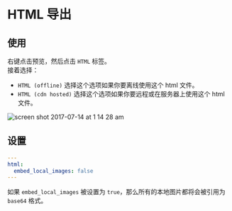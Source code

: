 # HTML 导出  

## 使用
右键点击预览，然后点击 `HTML` 标签。  
接着选择：

* `HTML (offline)`
选择这个选项如果你要离线使用这个 html 文件。  
* `HTML (cdn hosted)`
选择这个选项如果你要远程或在服务器上使用这个 html 文件。

![screen shot 2017-07-14 at 1 14 28 am](https://user-images.githubusercontent.com/1908863/28200455-d5a12d60-6831-11e7-8572-91d3845ce8cf.png)

## 设置  
```yaml
---
html:
  embed_local_images: false
---
```


如果 `embed_local_images` 被设置为 `true`，那么所有的本地图片都将会被引用为 `base64` 格式。  